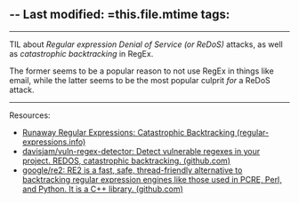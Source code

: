 --
Last modified: =this.file.mtime
tags:
  - 
---

TIL about *Regular expression Denial of Service (or ReDoS)* attacks, as well as *catastrophic backtracking* in RegEx.

The former seems to be a popular reason to not use RegEx in things like email, while the latter seems to be the most popular culprit *for* a ReDoS attack.

---
Resources:
- [Runaway Regular Expressions: Catastrophic Backtracking (regular-expressions.info)](https://www.regular-expressions.info/catastrophic.html)
- [davisjam/vuln-regex-detector: Detect vulnerable regexes in your project. REDOS, catastrophic backtracking. (github.com)](https://github.com/davisjam/vuln-regex-detector)
- [google/re2: RE2 is a fast, safe, thread-friendly alternative to backtracking regular expression engines like those used in PCRE, Perl, and Python. It is a C++ library. (github.com)](https://github.com/google/re2)